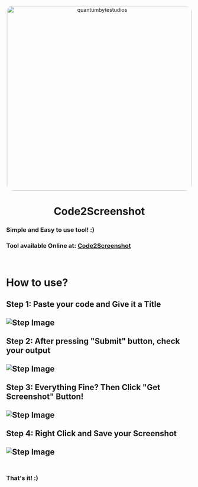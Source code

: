 <p align="center">
<img style="border-radius: 15px;" width="500px" height="500px" src="https://quantumdrive.000webhostapp.com/Code2Screenshot/SampleImages/icon.png" alt="quantumbytestudios">
  <h1 align="center">Code2Screenshot</h1>
</p>

### Simple and Easy to use tool! :) 
### Tool available Online at: <a href="https://quantumdrive.000webhostapp.com/Code2Screenshot/">Code2Screenshot</a>

<br>

# How to use?
<h2>
Step 1: Paste your code and Give it a Title<br><br>
<img src="https://quantumdrive.000webhostapp.com/Code2Screenshot/SampleImages/01PasteCodeAndTitle.png" alt="Step Image"><br><br>
Step 2: After pressing "Submit" button, check your output<br><br>
<img src="https://quantumdrive.000webhostapp.com/Code2Screenshot/SampleImages/02CheckYourOutput.png" alt="Step Image"><br><br>
Step 3: Everything Fine? Then Click "Get Screenshot" Button!<br><br>
<img src="https://quantumdrive.000webhostapp.com/Code2Screenshot/SampleImages/03GenerateAScreenshotForYourself.png" alt="Step Image"><br><br>
Step 4: Right Click and Save your Screenshot<br><br>
<img src="https://quantumdrive.000webhostapp.com/Code2Screenshot/SampleImages/04Output.png" alt="Step Image"><br><br>
</h2>

<h3>That's it! :)</h3>
